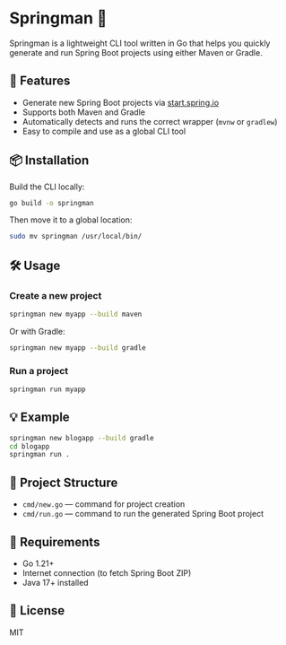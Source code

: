 # Springman 🧰

Springman is a lightweight CLI tool written in Go that helps you quickly generate and run Spring Boot projects using either Maven or Gradle.

## 🚀 Features

- Generate new Spring Boot projects via [start.spring.io](https://start.spring.io)
- Supports both Maven and Gradle
- Automatically detects and runs the correct wrapper (`mvnw` or `gradlew`)
- Easy to compile and use as a global CLI tool

## 📦 Installation

Build the CLI locally:

```bash
go build -o springman
```

Then move it to a global location:

```bash
sudo mv springman /usr/local/bin/
```

## 🛠 Usage

### Create a new project

```bash
springman new myapp --build maven
```

Or with Gradle:

```bash
springman new myapp --build gradle
```

### Run a project

```bash
springman run myapp
```

## 💡 Example

```bash
springman new blogapp --build gradle
cd blogapp
springman run .
```

## 📁 Project Structure

- `cmd/new.go` — command for project creation
- `cmd/run.go` — command to run the generated Spring Boot project

## 🧪 Requirements

- Go 1.21+
- Internet connection (to fetch Spring Boot ZIP)
- Java 17+ installed

## 📜 License

MIT
